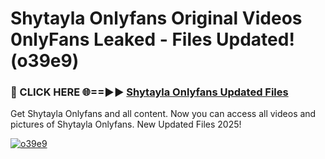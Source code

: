 # Shytayla Onlyfans Original Videos 0nlyFans Leaked - Files Updated! (o39e9)

<h3>🔴 CLICK HERE 🌐==►► <a href="https://tinyurl.com/3hn5wdd3" rel="nofollow">Shytayla Onlyfans Updated Files</a></h3>

Get Shytayla Onlyfans and all content. Now you can access all videos and pictures of Shytayla Onlyfans. New Updated Files 2025!

[![o39e9](https://i.imgur.com/4HnBqBT.gif)](https://tinyurl.com/3hn5wdd3)
